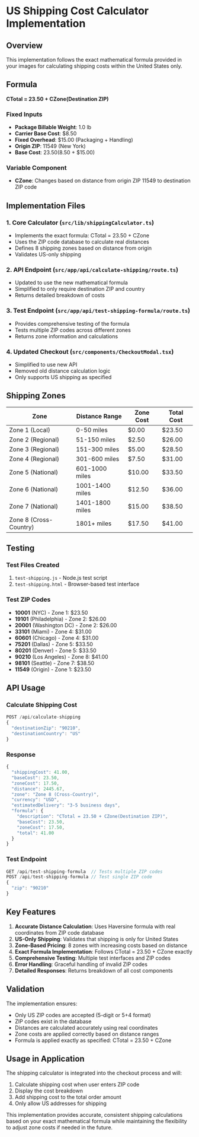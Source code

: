 # US Shipping Cost Calculator Implementation

## Overview
This implementation follows the exact mathematical formula provided in your images for calculating shipping costs within the United States only.

## Formula
**CTotal = 23.50 + CZone(Destination ZIP)**

### Fixed Inputs
- **Package Billable Weight**: 1.0 lb
- **Carrier Base Cost**: $8.50
- **Fixed Overhead**: $15.00 (Packaging + Handling)
- **Origin ZIP**: 11549 (New York)
- **Base Cost**: $23.50 ($8.50 + $15.00)

### Variable Component
- **CZone**: Changes based on distance from origin ZIP 11549 to destination ZIP code

## Implementation Files

### 1. Core Calculator (`src/lib/shippingCalculator.ts`)
- Implements the exact formula: CTotal = 23.50 + CZone
- Uses the ZIP code database to calculate real distances
- Defines 8 shipping zones based on distance from origin
- Validates US-only shipping

### 2. API Endpoint (`src/app/api/calculate-shipping/route.ts`)
- Updated to use the new mathematical formula
- Simplified to only require destination ZIP and country
- Returns detailed breakdown of costs

### 3. Test Endpoint (`src/app/api/test-shipping-formula/route.ts`)
- Provides comprehensive testing of the formula
- Tests multiple ZIP codes across different zones
- Returns zone information and calculations

### 4. Updated Checkout (`src/components/CheckoutModal.tsx`)
- Simplified to use new API
- Removed old distance calculation logic
- Only supports US shipping as specified

## Shipping Zones

| Zone | Distance Range | Zone Cost | Total Cost |
|------|----------------|-----------|------------|
| Zone 1 (Local) | 0-50 miles | $0.00 | $23.50 |
| Zone 2 (Regional) | 51-150 miles | $2.50 | $26.00 |
| Zone 3 (Regional) | 151-300 miles | $5.00 | $28.50 |
| Zone 4 (Regional) | 301-600 miles | $7.50 | $31.00 |
| Zone 5 (National) | 601-1000 miles | $10.00 | $33.50 |
| Zone 6 (National) | 1001-1400 miles | $12.50 | $36.00 |
| Zone 7 (National) | 1401-1800 miles | $15.00 | $38.50 |
| Zone 8 (Cross-Country) | 1801+ miles | $17.50 | $41.00 |

## Testing

### Test Files Created
1. `test-shipping.js` - Node.js test script
2. `test-shipping.html` - Browser-based test interface

### Test ZIP Codes
- **10001** (NYC) - Zone 1: $23.50
- **19101** (Philadelphia) - Zone 2: $26.00
- **20001** (Washington DC) - Zone 2: $26.00
- **33101** (Miami) - Zone 4: $31.00
- **60601** (Chicago) - Zone 4: $31.00
- **75201** (Dallas) - Zone 5: $33.50
- **80201** (Denver) - Zone 5: $33.50
- **90210** (Los Angeles) - Zone 8: $41.00
- **98101** (Seattle) - Zone 7: $38.50
- **11549** (Origin) - Zone 1: $23.50

## API Usage

### Calculate Shipping Cost
```javascript
POST /api/calculate-shipping
{
  "destinationZip": "90210",
  "destinationCountry": "US"
}
```

### Response
```javascript
{
  "shippingCost": 41.00,
  "baseCost": 23.50,
  "zoneCost": 17.50,
  "distance": 2445.67,
  "zone": "Zone 8 (Cross-Country)",
  "currency": "USD",
  "estimatedDelivery": "3-5 business days",
  "formula": {
    "description": "CTotal = 23.50 + CZone(Destination ZIP)",
    "baseCost": 23.50,
    "zoneCost": 17.50,
    "total": 41.00
  }
}
```

### Test Endpoint
```javascript
GET /api/test-shipping-formula  // Tests multiple ZIP codes
POST /api/test-shipping-formula // Test single ZIP code
{
  "zip": "90210"
}
```

## Key Features

1. **Accurate Distance Calculation**: Uses Haversine formula with real coordinates from ZIP code database
2. **US-Only Shipping**: Validates that shipping is only for United States
3. **Zone-Based Pricing**: 8 zones with increasing costs based on distance
4. **Exact Formula Implementation**: Follows CTotal = 23.50 + CZone exactly
5. **Comprehensive Testing**: Multiple test interfaces and ZIP codes
6. **Error Handling**: Graceful handling of invalid ZIP codes
7. **Detailed Responses**: Returns breakdown of all cost components

## Validation

The implementation ensures:
- Only US ZIP codes are accepted (5-digit or 5+4 format)
- ZIP codes exist in the database
- Distances are calculated accurately using real coordinates
- Zone costs are applied correctly based on distance ranges
- Formula is applied exactly as specified: CTotal = 23.50 + CZone

## Usage in Application

The shipping calculator is integrated into the checkout process and will:
1. Calculate shipping cost when user enters ZIP code
2. Display the cost breakdown
3. Add shipping cost to the total order amount
4. Only allow US addresses for shipping

This implementation provides accurate, consistent shipping calculations based on your exact mathematical formula while maintaining the flexibility to adjust zone costs if needed in the future.